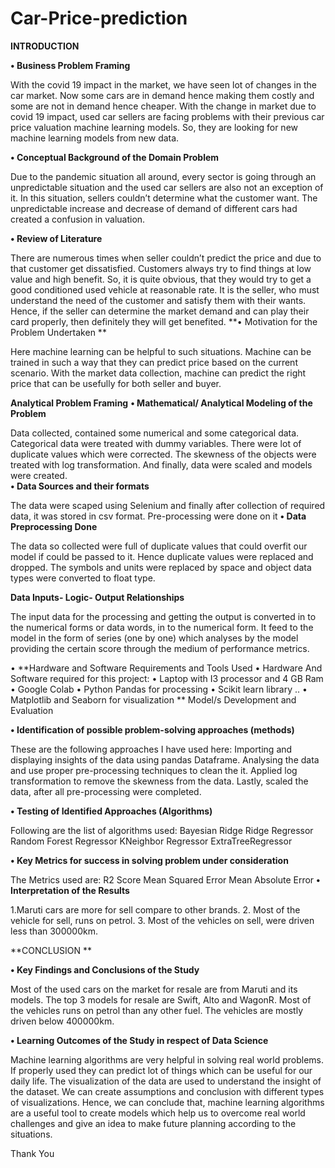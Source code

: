 # Car-Price-prediction
 **INTRODUCTION**

**•	Business Problem Framing**

 With the covid 19 impact in the market, we have seen lot of   changes in the car market. Now some cars are in demand hence making them costly and some are not in demand hence cheaper. With the change in market due to covid 19 impact, used car sellers are facing problems with their previous car price valuation machine learning models. So, they are looking for new machine learning models from new data. 

**•	Conceptual Background of the Domain Problem**

Due to the pandemic situation all around, every sector is going through an unpredictable situation and the used car sellers are also not an exception of it. In this situation, sellers couldn’t determine what the customer want. The unpredictable increase and decrease of demand of different cars had created a confusion in valuation. 

**•	Review of Literature**

There are numerous times when seller couldn’t predict the price and due to that customer get dissatisfied. Customers always try to find things at low value and high benefit. So, it is quite obvious, that they would try to get a good conditioned used vehicle at reasonable rate. It is the seller, who must understand the need of the customer and satisfy them with their wants. Hence, if the seller can determine the market demand and can play their card properly, then definitely they will get benefited. 
**•	Motivation for the Problem Undertaken **

Here machine learning can be helpful to such situations. Machine can be trained in such a way that they can predict price based on the current scenario. With the market data collection, machine can predict the right price that can be usefully for both seller and buyer.

**Analytical Problem Framing**
**•	Mathematical/ Analytical Modeling of the Problem**

Data collected, contained some numerical and some categorical data. Categorical data were treated with dummy variables. There were lot of duplicate values which were corrected. The skewness of the objects were treated with log transformation. And finally, data were scaled and models were created.  
**•	Data Sources and their formats**

The data were scaped using Selenium and finally after collection of required data, it was stored in csv format. Pre-processing were done on it
**•	Data Preprocessing Done**

The data so collected were full of duplicate values that could overfit our model if could be passed to it. Hence duplicate values were replaced and dropped. The symbols and units were replaced by space and object data types were converted to float type.

**Data Inputs- Logic- Output Relationships**

The input data for the processing and getting the output is converted in to the numerical forms or  data words, in to the numerical form. It feed to the model in the form of series (one by one) which analyses by the model providing the certain score through the medium of performance metrics.
 

 
•	**Hardware and Software Requirements and Tools Used
•	Hardware And Software required for this project:
•	Laptop with I3 processor and 4 GB Ram
•	Google Colab
•	Python Pandas for processing 
•	Scikit learn library ..
•	Matplotlib and Seaborn for visualization
**
Model/s Development and Evaluation 

**•	Identification of possible problem-solving approaches (methods)**

These are the following approaches I have used here:
Importing and displaying insights of the data using pandas Dataframe.
Analysing the data and use proper pre-processing techniques to clean the it.
Applied log transformation to remove the skewness from the data. 
Lastly, scaled the data, after all pre-processing were completed. 

**•	Testing of Identified Approaches (Algorithms)**

Following are the list of algorithms used:
    Bayesian Ridge
    Ridge Regressor
    Random Forest Regressor
    KNeighbor Regressor
    ExtraTreeRegressor

**•	Key Metrics for success in solving problem under consideration**

The Metrics used are:
R2 Score 
Mean Squared Error
Mean Absolute Error
**•	Interpretation of the Results**

1.Maruti cars are more for sell compare to other brands.
2. Most of the vehicle for sell, runs on petrol.
3. Most of the vehicles on sell, were driven less than 300000km.


**CONCLUSION **

**•	Key Findings and Conclusions of the Study**

Most of the used cars on the market for resale are from Maruti and its models. The top 3 models for resale are Swift, Alto and WagonR. Most of the vehicles runs on petrol than any other fuel. The vehicles are mostly driven below 400000km.

**•	Learning Outcomes of the Study in respect of Data Science**

Machine learning algorithms are very helpful in solving real world problems. If properly used they can predict lot of things which can be useful for our daily life. The visualization of the data are used to understand the insight of the dataset. We can create assumptions and conclusion with different types of visualizations. 
		Hence, we can conclude that, machine learning algorithms are a useful tool to create models which help us to overcome real world challenges and give an idea to make future planning according to the situations.





Thank You


